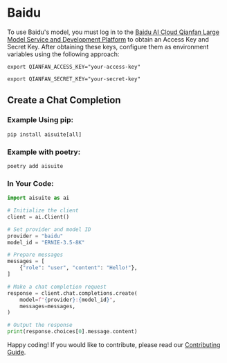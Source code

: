 # Baidu

To use Baidu's model, you must log in to the [Baidu AI Cloud Qianfan Large Model Service and Development Platform](https://cloud.baidu.com/doc/WENXINWORKSHOP/index.html) to obtain an Access Key and Secret Key. After obtaining these keys, configure them as environment variables using the following approach:

```shell
export QIANFAN_ACCESS_KEY="your-access-key"

export QIANFAN_SECRET_KEY="your-secret-key"
```

## Create a Chat Completion

### Example Using pip:

```shell
pip install aisuite[all]
```

### Example with poetry:

```shell
poetry add aisuite
```

### In Your Code:

```python
import aisuite as ai

# Initialize the client
client = ai.Client()

# Set provider and model ID
provider = "baidu"
model_id = "ERNIE-3.5-8K"

# Prepare messages
messages = [
    {"role": "user", "content": "Hello!"},
]

# Make a chat completion request
response = client.chat.completions.create(
    model=f"{provider}:{model_id}",
    messages=messages,
)

# Output the response
print(response.choices[0].message.content)
```

Happy coding! If you would like to contribute, please read our [Contributing Guide](../CONTRIBUTING.md).
